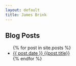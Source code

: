 ```yaml
---
layout: default
title: James Brink
---
```


<h2>Blog Posts</h2>
<ul class="post-list list-unstyled">
  {% for post in site.posts %}
    <li>
      <a href="{{ post.url }}"><span class="date">{{ post.date }}</span> {{post.title}}</a>
    </li>
  {% endfor %}
</ul>
